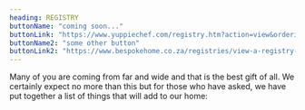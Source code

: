 ```yaml
---
heading: REGISTRY
buttonName: "coming soon..."
buttonLink: "https://www.yuppiechef.com/registry.htm?action=view&orderid=6574017"
buttonName2: "some other button"
buttonLink2: "https://www.bespokehome.co.za/registries/view-a-registry-2/?wlid=112078"
---
```


Many of you are coming from far and wide and that is the best gift of all. 
We certainly expect no more than this but for those who have asked, 
we have put together a list of things that will add to our home:
